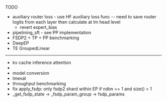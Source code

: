 TODO
- auxiliary router loss - use HF auxiliary loss func -- need to save router logits from each layer then calculate at lm head level 
    - revert expert_bias
- pipelining_sft - see PP implementation
- FSDP2 + TP + PP benchmarking
- DeepEP
- TE GroupedLinear


--- 

- kv cache inference attention
- 
- model conversion
- lmeval
- throughput benchmarking
- fix apply_fsdp: only fsdp2 shard within EP if ndim == 1 and size() > 1 
- _get_fsdp_state -> _fsdp_param_group -> fsdp_params